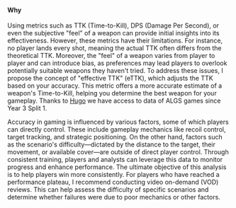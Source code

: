 #### Why

Using metrics such as TTK (Time-to-Kill), DPS (Damage Per Second), or even the subjective "feel" of a weapon can provide initial insights into its effectiveness. However, these metrics have their limitations. For instance, no player lands every shot, meaning the actual TTK often differs from the theoretical TTK. Moreover, the "feel" of a weapon varies from player to player and can introduce bias, as preferences may lead players to overlook potentially suitable weapons they haven't tried. To address these issues, I propose the concept of "effective TTK" (eTTK), which adjusts the TTK based on your accuracy. This metric offers a more accurate estimate of a weapon's Time-to-Kill, helping you determine the best weapon for your gameplay. Thanks to [Hugo](https://www.patreon.com/hugodev) we have access to
data of ALGS games since Year 3 Split 1.

Accuracy in gaming is influenced by various factors, some of which players can directly control. These include gameplay mechanics like recoil control, target tracking, and strategic positioning. On the other hand, factors such as the scenario's difficulty—dictated by the distance to the target, their movement, or available cover—are outside of direct player control. Through consistent training, players and analysts can leverage this data to monitor progress and enhance performance. The ultimate objective of this analysis is to help players win more consistently. For players who have reached a performance plateau, I recommend conducting video on-demand (VOD) reviews. This can help assess the difficulty of specific scenarios and determine whether failures were due to poor mechanics or other factors.